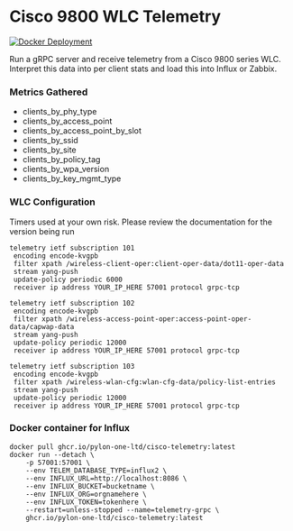 # Cisco 9800 WLC Telemetry
[![Docker Deployment](https://github.com/pylon-one-ltd/CiscoWLCTelemetry/actions/workflows/docker-deployment.yaml/badge.svg)](https://github.com/pylon-one-ltd/CiscoWLCTelemetry/actions/workflows/docker-deployment.yaml)

Run a gRPC server and receive telemetry from a Cisco 9800 series WLC. Interpret this data into per client stats and load this into Influx or Zabbix.

### Metrics Gathered

 - clients_by_phy_type
 - clients_by_access_point
 - clients_by_access_point_by_slot
 - clients_by_ssid
 - clients_by_site
 - clients_by_policy_tag
 - clients_by_wpa_version
 - clients_by_key_mgmt_type

### WLC Configuration

Timers used at your own risk. Please review the documentation for the version being run

```
telemetry ietf subscription 101
 encoding encode-kvgpb
 filter xpath /wireless-client-oper:client-oper-data/dot11-oper-data
 stream yang-push
 update-policy periodic 6000
 receiver ip address YOUR_IP_HERE 57001 protocol grpc-tcp

telemetry ietf subscription 102
 encoding encode-kvgpb
 filter xpath /wireless-access-point-oper:access-point-oper-data/capwap-data
 stream yang-push
 update-policy periodic 12000
 receiver ip address YOUR_IP_HERE 57001 protocol grpc-tcp

telemetry ietf subscription 103
 encoding encode-kvgpb
 filter xpath /wireless-wlan-cfg:wlan-cfg-data/policy-list-entries
 stream yang-push
 update-policy periodic 12000
 receiver ip address YOUR_IP_HERE 57001 protocol grpc-tcp
```

### Docker container for Influx

```
docker pull ghcr.io/pylon-one-ltd/cisco-telemetry:latest
docker run --detach \
	-p 57001:57001 \
	--env TELEM_DATABASE_TYPE=influx2 \
	--env INFLUX_URL=http://localhost:8086 \
	--env INFLUX_BUCKET=bucketname \
	--env INFLUX_ORG=orgnamehere \
	--env INFLUX_TOKEN=tokenhere \
	--restart=unless-stopped --name=telemetry-grpc \
	ghcr.io/pylon-one-ltd/cisco-telemetry:latest
```